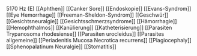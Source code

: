 5170 Hz (E)
[[Aphthen]]
[[Canker Sore]]
[[Endoskopie]]
[[Evans-Syndrom]]
[[Eye Hemorrhage]]
[[Freeman-Sheldon-Syndrom]]
[[Geschwür]]
[[Gesichtsneuralgie]]
[[Gesichtsschmerzsyndrome]]
[[Hämorrhagie]]
[[Hemophthalmos]]
[[Kanülierung]]
[[Katheterisierung]]
[[Parasiten Trypanosoma rhodesiense]]
[[Parasiten urocleidus]]
[[Parasites allgemeine]]
[[Periadenitis Mucosa Necrotica recurrens]]
[[Plagiocephaly]]
[[Sphenopalatinum Neuralgie]]
[[Stomatitis]]